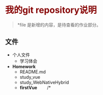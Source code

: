# **<font color="880000">我的git repository说明</font>**

> *file 是新增的内容，是待查看的作业部分。   <br />

## **文件**
* 个人文件
  - 学习体会
* **Homework**
  - README.md 
  - study_vue
  - study_WebNativeHybrid
  - **firstVue**  &emsp;&emsp;/*
